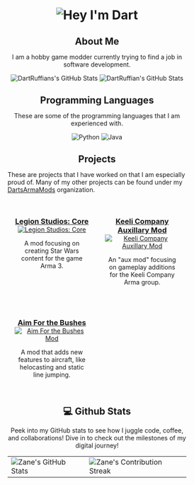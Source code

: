<div align="center">
    <h1><img src="https://readme-typing-svg.herokuapp.com?font=Jetbrains+mono&size=40&duration=3000&color=33FF33&center=true&vCenter=true&width=435&lines=Hey..+I'm+Dart; ;" alt="Hey I'm Dart"/></h1>
</div>

<div align="center">
    <h2>About Me</h2>
    <p>I am a hobby game modder currently trying to find a job in software development.</p>
    <img style="border: none;" src="https://github-profile-summary-cards.vercel.app/api/cards/stats?username=DartRuffian&theme=github_dark" alt="DartRuffians's GitHub Stats"/>
    <img style="border: none;" src="https://github-profile-summary-cards.vercel.app/api/cards/repos-per-language?username=DartRuffian&theme=github_dark" alt="DartRuffian's GitHub Stats"/>
</div>

<!-- <div align="center">
    <h2 align="center" class="section-heading">Connect</h2>
    <p></p>
    <a href="https://github.com/DartRuffian/DartRuffian" target="_blank">
        <img src="https://img.shields.io/badge/GitHub-%230077B5.svg?&style=for-the-badge&logo=github&logoColor=white" alt="GitHub link"/>
    </a>
</div> -->
<div align="center">
    <h2>Programming Languages</h2>
    <p>These are some of the programming languages that I am experienced with.</p>
    <img src="https://img.shields.io/badge/Python-3776AB?style=for-the-badge&logo=python&logoColor=white" alt="Python"/>
    <img src="https://img.shields.io/badge/Java-007396?style=for-the-badge&logo=java&logoColor=white" alt="Java"/>
</div>

<style>
 /* QuickReset */
 *, ::after, ::before { margin: 0; box-sizing: border-box; }

.projects #container {
  display: grid;
  grid-template-columns: repeat(2, 1fr);
  grid-gap: 0.25rem;
  margin: auto;
  padding: 0px;
  /* background: gray; */
}

.cell {
  width: 100%;
  padding: 1rem;
  border-radius: 5%;
  /* background: gold; */
}

.projects img {
    aspect-ratio: 16 / 9;
    transition: 0.5s;
}

.projects img:hover {
    filter: brightness(0.6);
}
</style>

<div class="projects" align="center">
    <h2>Projects</h2>
    <p align="left">
        These are projects that I have worked on that I am especially proud of. Many of my other projects can be found under my <a href="https://github.com/DartsArmaMods">DartsArmaMods</a> organization.
    </p>
    <div id="container">
        <div class="cell">
            <a href="https://steamcommunity.com/sharedfiles/filedetails/?id=2162749089">
                <h3>Legion Studios: Core</h3>
                <img src="https://steamuserimages-a.akamaihd.net/ugc/1469813569897229801/4E9BB08573D1A865C7FED4AFA7F34B49B133485C/?imcolor=%23000000" alt="Legion Studios: Core">
            </a>
            <p>A mod focusing on creating Star Wars content for the game Arma 3.</p>
        </div>
        <div class="cell">
            <a href="https://steamcommunity.com/sharedfiles/filedetails/?id=3000233514">
                <h3>Keeli Company Auxillary Mod</h3>
                <img src="https://raw.githubusercontent.com/Outer-Rim-Armory/Aux-Mod/refs/heads/main/.github/kc_banner.jpg" alt="Keeli Company Auxillary Mod">
            </a>
            <p>An "aux mod" focusing on gameplay additions for the Keeli Company Arma group.</p>
        </div>
        <div class="cell">
            <a href="https://steamcommunity.com/sharedfiles/filedetails/?id=3317533489">
                <h3>Aim For the Bushes</h3>
                <img src="https://steamuserimages-a.akamaihd.net/ugc/2434845323385386653/8CD5D9EC77CF1DB4C3D372AC6FDF45BC5114A797/?imcolor=%23000000" alt="Aim For the Bushes Mod">
            </a>
            <p>A mod that adds new features to aircraft, like helocasting and static line jumping.</p>
        </div>
    </div> <!-- End of container -->
</div>

<div align="center">
<h2 align="center" class="section-heading"> 💻 Github Stats</h2>
<p>Peek into my GitHub stats to see how I juggle code, coffee, and collaborations! Dive in to check out the milestones of my digital journey!</p>
 <table align="center" width="100%" height="100%" >
    <tr>
       <td><img style="border: none;" src="https://github-profile-summary-cards.vercel.app/api/cards/profile-details?username=zanepearton&theme=github_dark" alt="Zane's GitHub Stats"/></td>
       <td><img style="border: none;" src="https://github-readme-streak-stats.herokuapp.com/?user=zanepearton&theme=merko" alt="Zane's Contribution Streak"/></td>
    </tr>
 </table>

 <table align="center" width="100%" height="100%" >
    <tr>
        <td><img style="border: none;" src="https://github-profile-summary-cards.vercel.app/api/cards/stats?username=zanepearton&theme=github_dark" alt="Zane's GitHub Stats"/></td>
        <td><img style="border: none;" src="https://github-profile-summary-cards.vercel.app/api/cards/productive-time?username=zanepearton&theme=github_dark&utcOffset=10" alt="Zane's GitHub Stats"/>
        <td><img style="border: none;" src="https://github-profile-summary-cards.vercel.app/api/cards/repos-per-language?username=zanepearton&theme=github_dark" alt="Zane's GitHub Stats"/></td>
        <td><img style="border: none;" src="https://github-profile-summary-cards.vercel.app/api/cards/most-commit-language?username=zanepearton&theme=github_dark" alt="Zane's GitHub Stats"/></td>
    </tr>
 </table>
</div>